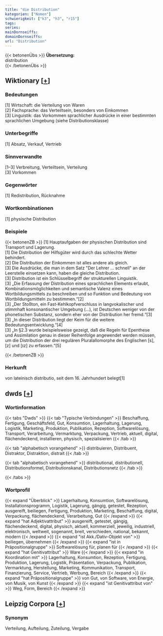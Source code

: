 ```yaml
---
title: "die Distribution"
kategorien: ["Nomen"]
schwierigkeit: ["k3", "h3", "r15"]
tags:
series:
mainDornseiffs:
domainDornseiffs:
url: "Distribution"
---
```


{{< betonenÜbs >}}
**Übersetzung:**  
distribution  
{{< /betonenÜbs >}}

## Wiktionary [[+](https://de.wiktionary.org/wiki/Distribution)]

### Bedeutungen
[1] Wirtschaft: die Verteilung von Waren  
[2] Fachsprache: das Verteiltsein, besonders von Einkommen  
[3] Linguistik: das Vorkommen sprachlicher Ausdrücke in einer bestimmten sprachlichen Umgebung (siehe Distributionsklasse)  

### Unterbegriffe
[1] Absatz, Verkauf, Vertrieb  

### Sinnverwandte
[1–3] Verbreitung, Verteiltsein, Verteilung  
[3] Vorkommen  

### Gegenwörter
[1] Redistribution, Rücknahme  

### Wortkombinationen
[1] physische Distribution  

### Beispiele
{{< betonenZB >}}
[1] Hauptaufgaben der physischen Distribution sind Transport und Lagerung.  
[1] Die Distribution der Hilfsgüter wird durch das schlechte Wetter behindert.  
[2] Die Distribution der Einkommen ist alles andere als gleich.  
[3] Die Ausdrücke, die man in dem Satz "Der Lehrer … schnell" an der Leerstelle einsetzen kann, haben die gleiche Distribution.  
[3] Distribution ist ein Schlüsselbegriff der strukturellen Linguistik.  
[3] „Die Erfassung der Distribution eines sprachlichen Elements erlaubt, Kombinationsmöglichkeiten und semantische Valenz eines Wortbildungsmittels zu beschreiben und so Funktion und Bedeutung von Wortbildungsmitteln zu bestimmen.“[2]  
[3] „Der Stoßton, ein Fast-Kehlkopfverschluss in langvokalischer und stimmhaft konsonantischer Umgebung (…), ist Deutschen weniger von der phonetischen Substanz, sondern eher von der Distribution her fremd.“[3]  
[3] „In dieser Distribution liegt der Keim für die weitere Bedeutungsentwicklung.“[4]  
[3] „In §2.3 wurde beispielsweise gezeigt, daß die Regeln für Epenthese und Assimilation genau in dieser Reihenfolge angewendet werden müssen, um die Distribution der drei regulären Pluralallomorphe des Englischen [s], [z] und [ɪz] zu erfassen.“[5]  

{{< /betonenZB >}}
### Herkunft
von lateinisch distributio, seit dem 16. Jahrhundert belegt[1]  



## dwds [[+](https://www.dwds.de/wb/Distribution)]

### Wortinformation
{{< tabs "Dwds" >}}
{{< tab "Typische Verbindungen" >}}
Beschaffung, Fertigung, Geschäftsfeld, Gut, Konsumtion, Lagerhaltung, Lagerung, Logistik, Marketing, Produktion, Publikation, Rezeption, Softwarelösung, Transport, Verarbeitung, Vermarktung, Verpackung, Vertrieb, aktuell, digital, flächendeckend, installieren, physisch, spezialisieren
{{< /tab >}}

{{< tab "alphabetisch vorangehend" >}}
distribuieren, Distribuent, Distraktor, Distraktion, distrait
{{< /tab >}}

{{< tab "alphabetisch vorangehend" >}}
distributional, distributionell, Distributionsformel, Distributionskanal, Distributionsnetz
{{< /tab >}}

{{< /tabs >}}

### Wortprofil
{{< expand "Überblick" >}} Lagerhaltung, Konsumtion, Softwarelösung, Installationsprogramm, Logistik, Lagerung, gängig, getestet, Rezeption, ausgereift, beiliegen, Fertigung, Produktion, Marketing, Beschaffung, digital, Verpackung, flächendeckend, Verarbeitung, Gut {{< /expand >}}
{{< expand "hat Adjektivattribut" >}} ausgereift, getestet, gängig, flächendeckend, digital, physisch, aktuell, kommerziell, jeweilig, industriell, elektronisch, weltweit, sogenannt, breit, verschieden, national, bekannt, modern {{< /expand >}}
{{< expand "ist Akk./Dativ-Objekt von" >}} beiliegen, übernehmen {{< /expand >}}
{{< expand "ist in Präpositionalgruppe" >}} Softwarelösung für, planen für {{< /expand >}}
{{< expand "hat Genitivattribut" >}} Ware {{< /expand >}}
{{< expand "in Koordination mit" >}} Lagerhaltung, Konsumtion, Rezeption, Fertigung, Produktion, Lagerung, Logistik, Präsentation, Verpackung, Publikation, Vermarktung, Herstellung, Marketing, Kommunikation, Transport, Finanzierung, Service, Vertrieb, Werbung, Bereich {{< /expand >}}
{{< expand "hat Präpositionalgruppe" >}} von Gut, von Software, von Energie, von Musik, von Kunst {{< /expand >}}
{{< expand "ist Genitivattribut von" >}} Weg, Form, Bereich {{< /expand >}}

## Leipzig Corpora [[+](https://corpora.uni-leipzig.de/en/res?word=Distribution&corpusId=deu_newscrawl-public_2018)]


### Synonym
Verteilung, Aufteilung, Zuteilung, Vergabe

